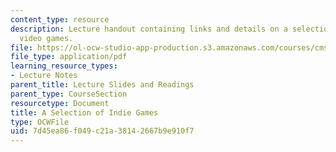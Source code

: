 ```yaml
---
content_type: resource
description: Lecture handout containing links and details on a selection of indie
  video games.
file: https://ol-ocw-studio-app-production.s3.amazonaws.com/courses/cms-611j-creating-video-games-fall-2014/7d45ea86f049c21a38142667b9e910f7_MITCMS_611JF14_ASeleOfInGa.pdf
file_type: application/pdf
learning_resource_types:
- Lecture Notes
parent_title: Lecture Slides and Readings
parent_type: CourseSection
resourcetype: Document
title: A Selection of Indie Games
type: OCWFile
uid: 7d45ea86-f049-c21a-3814-2667b9e910f7
---
```

